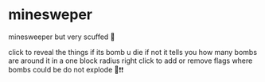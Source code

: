 # minesweper
minesweeper but very scuffed 🙏

click to reveal the things
if its bomb u die
if not it tells you how many bombs are around it in a one block radius
right click to add or remove flags where bombs could be
do not explode 🙏❗❗

